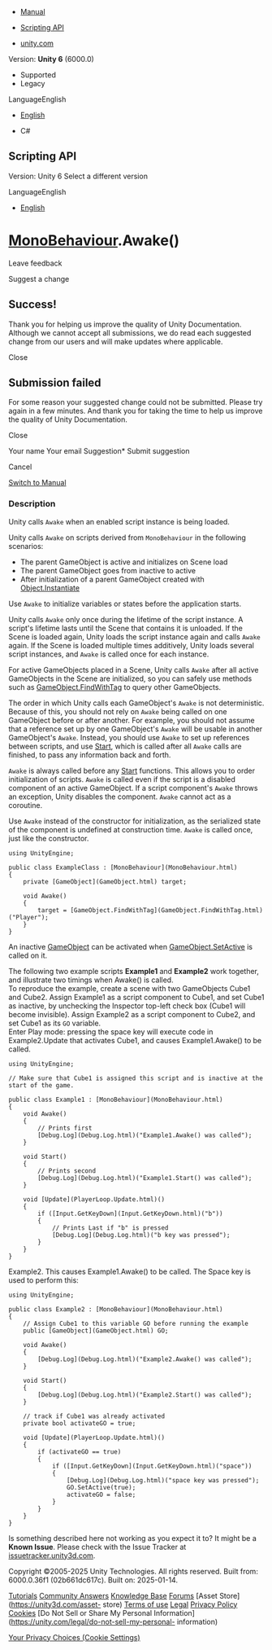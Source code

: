 [ ]()

  * [Manual](../Manual/index.html)
  * [Scripting API](../ScriptReference/index.html)

  * [unity.com](https://unity.com/)

Version: **Unity 6** (6000.0)

  * Supported
  * Legacy

LanguageEnglish

  * [English]()

  * C#

[ ](https://docs.unity3d.com)

## Scripting API

Version: Unity 6 Select a different version

LanguageEnglish

  * [English]()

#  [MonoBehaviour](MonoBehaviour.html).Awake()

Leave feedback

Suggest a change

## Success!

Thank you for helping us improve the quality of Unity Documentation. Although
we cannot accept all submissions, we do read each suggested change from our
users and will make updates where applicable.

Close

## Submission failed

For some reason your suggested change could not be submitted. Please <a>try
again</a> in a few minutes. And thank you for taking the time to help us
improve the quality of Unity Documentation.

Close

Your name Your email Suggestion* Submit suggestion

Cancel

[Switch to Manual](../Manual/class-MonoBehaviour.html "Go to MonoBehaviour
Component in the Manual")

### Description

Unity calls `Awake` when an enabled script instance is being loaded.

Unity calls `Awake` on scripts derived from `MonoBehaviour` in the following
scenarios:

  * The parent GameObject is active and initializes on Scene load
  * The parent GameObject goes from inactive to active
  * After initialization of a parent GameObject created with [Object.Instantiate](Object.Instantiate.html)

Use `Awake` to initialize variables or states before the application starts.  
  
Unity calls `Awake` only once during the lifetime of the script instance. A
script's lifetime lasts until the Scene that contains it is unloaded. If the
Scene is loaded again, Unity loads the script instance again and calls `Awake`
again. If the Scene is loaded multiple times additively, Unity loads several
script instances, and `Awake` is called once for each instance.  
  
For active GameObjects placed in a Scene, Unity calls `Awake` after all active
GameObjects in the Scene are initialized, so you can safely use methods such
as [GameObject.FindWithTag](GameObject.FindWithTag.html) to query other
GameObjects.  
  
The order in which Unity calls each GameObject's `Awake` is not deterministic.
Because of this, you should not rely on `Awake` being called on one GameObject
before or after another. For example, you should not assume that a reference
set up by one GameObject's `Awake` will be usable in another GameObject's
`Awake`. Instead, you should use `Awake` to set up references between scripts,
and use [Start](MonoBehaviour.Start.html), which is called after all `Awake`
calls are finished, to pass any information back and forth.  
  
`Awake` is always called before any [Start](MonoBehaviour.Start.html)
functions. This allows you to order initialization of scripts. `Awake` is
called even if the script is a disabled component of an active GameObject. If
a script component's `Awake` throws an exception, Unity disables the
component. `Awake` cannot act as a coroutine.  
  
Use `Awake` instead of the constructor for initialization, as the serialized
state of the component is undefined at construction time. `Awake` is called
once, just like the constructor.

    
    
    using UnityEngine;  
      
    public class ExampleClass : [MonoBehaviour](MonoBehaviour.html)
    {
        private [GameObject](GameObject.html) target;  
      
        void Awake()
        {
            target = [GameObject.FindWithTag](GameObject.FindWithTag.html)("Player");
        }
    }
    

An inactive [GameObject](GameObject.html) can be activated when
[GameObject.SetActive](GameObject.SetActive.html) is called on it.  
  
  
The following two example scripts **Example1** and **Example2** work together,
and illustrate two timings when Awake() is called.  
To reproduce the example, create a scene with two GameObjects Cube1 and Cube2.
Assign Example1 as a script component to Cube1, and set Cube1 as inactive, by
unchecking the Inspector top-left check box (Cube1 will become invisible).
Assign Example2 as a script component to Cube2, and set Cube1 as its `GO`
variable.  
Enter Play mode: pressing the space key will execute code in Example2.Update
that activates Cube1, and causes Example1.Awake() to be called.

    
    
    using UnityEngine;  
      
    // Make sure that Cube1 is assigned this script and is inactive at the start of the game.  
      
    public class Example1 : [MonoBehaviour](MonoBehaviour.html)
    {
        void Awake()
        {
            // Prints first
            [Debug.Log](Debug.Log.html)("Example1.Awake() was called");
        }  
      
        void Start()
        {
            // Prints second
            [Debug.Log](Debug.Log.html)("Example1.Start() was called");
        }  
      
        void [Update](PlayerLoop.Update.html)()
        {
            if ([Input.GetKeyDown](Input.GetKeyDown.html)("b"))
            {
                // Prints Last if "b" is pressed
                [Debug.Log](Debug.Log.html)("b key was pressed");
            }
        }
    }
    

Example2. This causes Example1.Awake() to be called. The Space key is used to
perform this:

    
    
    using UnityEngine;  
      
    public class Example2 : [MonoBehaviour](MonoBehaviour.html)
    {
        // Assign Cube1 to this variable GO before running the example
        public [GameObject](GameObject.html) GO;  
      
        void Awake()
        {
            [Debug.Log](Debug.Log.html)("Example2.Awake() was called");
        }  
      
        void Start()
        {
            [Debug.Log](Debug.Log.html)("Example2.Start() was called");
        }  
      
        // track if Cube1 was already activated
        private bool activateGO = true;  
      
        void [Update](PlayerLoop.Update.html)()
        {
            if (activateGO == true)
            {
                if ([Input.GetKeyDown](Input.GetKeyDown.html)("space"))
                {
                    [Debug.Log](Debug.Log.html)("space key was pressed");
                    GO.SetActive(true);
                    activateGO = false;
                }
            }
        }
    }
    

Is something described here not working as you expect it to? It might be a
**Known Issue**. Please check with the Issue Tracker at
[issuetracker.unity3d.com](https://issuetracker.unity3d.com).

Copyright ©2005-2025 Unity Technologies. All rights reserved. Built from:
6000.0.36f1 (02b661dc617c). Built on: 2025-01-14.

[Tutorials](https://unity3d.com/learn) [Community
Answers](https://answers.unity3d.com) [Knowledge
Base](https://support.unity3d.com/hc/en-us)
[Forums](https://forum.unity3d.com) [Asset Store](https://unity3d.com/asset-
store) [Terms of use](https://docs.unity3d.com/Manual/TermsOfUse.html)
[Legal](https://unity.com/legal) [Privacy
Policy](https://unity.com/legal/privacy-policy)
[Cookies](https://unity.com/legal/cookie-policy) [Do Not Sell or Share My
Personal Information](https://unity.com/legal/do-not-sell-my-personal-
information)

[Your Privacy Choices (Cookie Settings)](javascript:void\(0\);)

